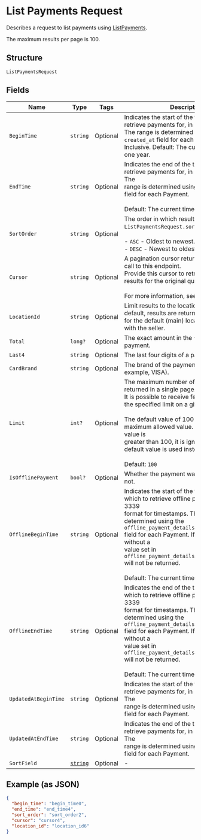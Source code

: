 
# List Payments Request

Describes a request to list payments using
[ListPayments](../../doc/api/payments.md#list-payments).

The maximum results per page is 100.

## Structure

`ListPaymentsRequest`

## Fields

| Name | Type | Tags | Description |
|  --- | --- | --- | --- |
| `BeginTime` | `string` | Optional | Indicates the start of the time range to retrieve payments for, in RFC 3339 format.  <br>The range is determined using the `created_at` field for each Payment.<br>Inclusive. Default: The current time minus one year. |
| `EndTime` | `string` | Optional | Indicates the end of the time range to retrieve payments for, in RFC 3339 format.  The<br>range is determined using the `created_at` field for each Payment.<br><br>Default: The current time. |
| `SortOrder` | `string` | Optional | The order in which results are listed by `ListPaymentsRequest.sort_field`:<br><br>- `ASC` - Oldest to newest.<br>- `DESC` - Newest to oldest (default). |
| `Cursor` | `string` | Optional | A pagination cursor returned by a previous call to this endpoint.<br>Provide this cursor to retrieve the next set of results for the original query.<br><br>For more information, see [Pagination](https://developer.squareup.com/docs/build-basics/common-api-patterns/pagination). |
| `LocationId` | `string` | Optional | Limit results to the location supplied. By default, results are returned<br>for the default (main) location associated with the seller. |
| `Total` | `long?` | Optional | The exact amount in the `total_money` for a payment. |
| `Last4` | `string` | Optional | The last four digits of a payment card. |
| `CardBrand` | `string` | Optional | The brand of the payment card (for example, VISA). |
| `Limit` | `int?` | Optional | The maximum number of results to be returned in a single page.<br>It is possible to receive fewer results than the specified limit on a given page.<br><br>The default value of 100 is also the maximum allowed value. If the provided value is<br>greater than 100, it is ignored and the default value is used instead.<br><br>Default: `100` |
| `IsOfflinePayment` | `bool?` | Optional | Whether the payment was taken offline or not. |
| `OfflineBeginTime` | `string` | Optional | Indicates the start of the time range for which to retrieve offline payments, in RFC 3339<br>format for timestamps. The range is determined using the<br>`offline_payment_details.client_created_at` field for each Payment. If set, payments without a<br>value set in `offline_payment_details.client_created_at` will not be returned.<br><br>Default: The current time. |
| `OfflineEndTime` | `string` | Optional | Indicates the end of the time range for which to retrieve offline payments, in RFC 3339<br>format for timestamps. The range is determined using the<br>`offline_payment_details.client_created_at` field for each Payment. If set, payments without a<br>value set in `offline_payment_details.client_created_at` will not be returned.<br><br>Default: The current time. |
| `UpdatedAtBeginTime` | `string` | Optional | Indicates the start of the time range to retrieve payments for, in RFC 3339 format.  The<br>range is determined using the `updated_at` field for each Payment. |
| `UpdatedAtEndTime` | `string` | Optional | Indicates the end of the time range to retrieve payments for, in RFC 3339 format.  The<br>range is determined using the `updated_at` field for each Payment. |
| `SortField` | [`string`](../../doc/models/payment-sort-field.md) | Optional | - |

## Example (as JSON)

```json
{
  "begin_time": "begin_time0",
  "end_time": "end_time4",
  "sort_order": "sort_order2",
  "cursor": "cursor4",
  "location_id": "location_id6"
}
```

